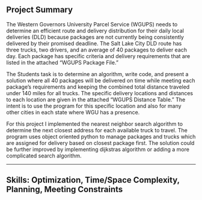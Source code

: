 Project Summary
-----------------
The Western Governors University Parcel Service (WGUPS) needs to determine an efficient route and delivery distribution for their daily local deliveries (DLD) because packages are not currently being consistently delivered by their promised deadline. The Salt Lake City DLD route has three trucks, two drivers, and an average of 40 packages to deliver each day. Each package has specific criteria and delivery requirements that are listed in the attached “WGUPS Package File.”

The Students task is to determine an algorithm, write code, and present a solution where all 40 packages will be delivered on time while meeting each package’s requirements and keeping the combined total distance traveled under 140 miles for all trucks. The specific delivery locations and distances to each location are given in the attached “WGUPS Distance Table.” The intent is to use the program for this specific location and also for many other cities in each state where WGU has a presence.

For this project I implemented the nearest neighbor search algorithm to determine the next closest address for each available truck to travel. The program uses object oriented python to manage packages and trucks which are assigned for delivery based on closest package first. The solution could be further improved by implementing dijkstras algorithm or adding a more complicated search algorithm.

-----------------
Skills: Optimization, Time/Space Complexity, Planning, Meeting Constraints
-----------------
